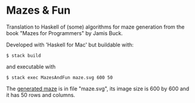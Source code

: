 Mazes & Fun
===========

Translation to Haskell of (some) algorithms for maze generation from the book "Mazes for Programmers" by Jamis Buck.

Developed with 'Haskell for Mac' but buildable with:

    $ stack build

and executable with

    $ stack exec MazesAndFun maze.svg 600 50

The [generated maze](https://github.com/jmgimeno/MazesAndFun/blob/master/maze.svg) is in file "maze.svg", its image size is 600 by 600 and it has 50 rows and columns.

